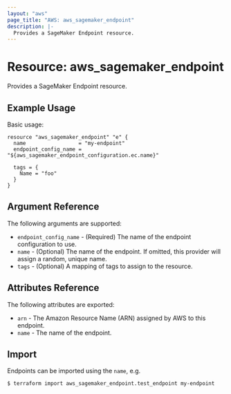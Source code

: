 ```yaml
---
layout: "aws"
page_title: "AWS: aws_sagemaker_endpoint"
description: |-
  Provides a SageMaker Endpoint resource.
---
```


# Resource: aws_sagemaker_endpoint

Provides a SageMaker Endpoint resource.

## Example Usage

Basic usage:

```hcl
resource "aws_sagemaker_endpoint" "e" {
  name                 = "my-endpoint"
  endpoint_config_name = "${aws_sagemaker_endpoint_configuration.ec.name}"

  tags = {
    Name = "foo"
  }
}
```

## Argument Reference

The following arguments are supported:

* `endpoint_config_name` - (Required) The name of the endpoint configuration to use.
* `name` - (Optional) The name of the endpoint. If omitted, this provider will assign a random, unique name.
* `tags` - (Optional) A mapping of tags to assign to the resource.

## Attributes Reference

The following attributes are exported:

* `arn` - The Amazon Resource Name (ARN) assigned by AWS to this endpoint.
* `name` - The name of the endpoint.

## Import

Endpoints can be imported using the `name`, e.g.

```
$ terraform import aws_sagemaker_endpoint.test_endpoint my-endpoint
```
